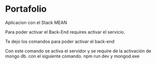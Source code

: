 # Portafolio
Aplicacion con el Stack MEAN



Para poder activar el Back-End requires activar el servicio.

Te dejo los comandos para poder activar el back-end

Con este comando se activa el servidor y se require de la activación de mongo db. con el siguiente comando.
npm run dev y mongod.exe
